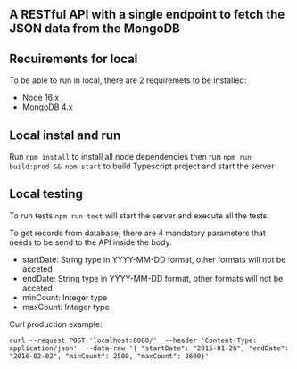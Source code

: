 
## A RESTful API with a single endpoint to fetch the JSON data from the MongoDB
## Recuirements for local
To be able to run in local, there are 2 requiremets to be installed:

 - Node 16.x
 - MongoDB 4.x
 ## Local instal and run
 Run `npm install` to install all node dependencies then run
 `npm run build:prod && npm start` to build Typescript project
 and start the server

## Local testing
To run tests `npm run test` will start the server and execute all the
tests.

To get records from database, there are 4 mandatory parameters that needs to be send to the API inside the body:

- startDate: String type in YYYY-MM-DD format, other formats will not be acceted
- endDate: String type in YYYY-MM-DD format, other formats will not be acceted
- minCount: Integer type
- maxCount: Integer type

Curl production example:

`curl --request POST 'localhost:8080/' 
--header 'Content-Type: application/json' 
--data-raw '{
"startDate": "2015-01-26",
"endDate": "2016-02-02",
"minCount": 2500,
"maxCount": 2600}'`
  

